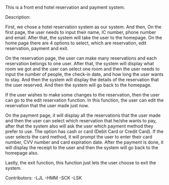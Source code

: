This is a front end hotel reservation and payment system.

Description:

First, we chose a hotel reservation system as our system. And then, On the first page, the user needs to input their name, IC number, phone number and email. After that, the system will take the user to the homepage. On the home page there are 4 options to select, which are reservation, edit reservation, payment and exit. 

On the reservation page, the user can make many reservations and each reservation belongs to one user. After that, the system will display what room we got and the user can select one room and then the user needs to input the number of people, the check-in date, and how long the user wants to stay. And then the system will display the details of the reservation that the user reserved. And then the system will go back to the homepage. 

If the user wishes to make some changes to the reservation, then the user can go to the edit reservation function. In this function, the user can edit the reservation that the user made just now.

On the payment page, it will display all the reservations that the user made and then the user can select which reservation that he/she wants to pay,  after that the system also will ask the user which payment method they prefer to use. The option has cash or card (Debit Card or Credit Card). If the user selects the card method, it will prompt the user to enter their card number, CVV number and card expiration date. After the payment is done, it will display the receipt to the user and then the system will go back to the homepage also.

Lastly, the exit function, this function just lets the user choose to exit the system. 

Contributors:
-LJL
-HMM
-SCK
-LSK
